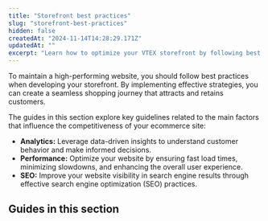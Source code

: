 ```yaml
---
title: "Storefront best practices"
slug: "storefront-best-practices"
hidden: false
createdAt: "2024-11-14T14:28:29.171Z"
updatedAt: ""
excerpt: "Learn how to optimize your VTEX storefront by following best practices."
---
```


To maintain a high-performing website, you should follow best practices when developing your storefront. By implementing effective strategies, you can create a seamless shopping journey that attracts and retains customers.

The guides in this section explore key guidelines related to the main factors that influence the competitiveness of your ecommerce site:

- **Analytics:** Leverage data-driven insights to understand customer behavior and make informed decisions.
- **Performance:** Optimize your website by ensuring fast load times, minimizing slowdowns, and enhancing the overall user experience.
- **SEO:** Improve your website visibility in search engine results through effective search engine optimization (SEO) practices.

## Guides in this section

<Flex>

<WhatsNextCard
title="Analytics"
description="Learn how to leverage data to drive informed decisions and optimize your VTEX store performance."
linkTo="https://developers.vtex.com/docs/guides/storefront-analytics"
linkTitle="See more"
/>

<WhatsNextCard
title="Performance"
description="Explore best practices and tools for continuously optimizing website performance."
linkTo="https://developers.vtex.com/docs/guides/storefront-performance"
linkTitle="See more"
/>

<WhatsNextCard
title="SEO"
description="Discover strategies to improve your ecommerce SEO."
linkTo="https://developers.vtex.com/docs/guides/storefront-seo"
linkTitle="See more"
/>

</Flex>
